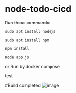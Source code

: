 # node-todo-cicd

Run these commands:


`sudo apt install nodejs`


`sudo apt install npm`


`npm install`

`node app.js`

or Run by docker compose

test


#Build completed
![image](https://github.com/sweta-thakur112/node-todo-cicd/assets/99349185/6d3238f6-39b6-4080-812c-dad1bcfe89ab)


